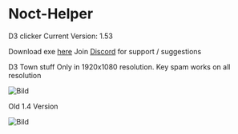 # Noct-Helper
D3 clicker
Current Version: 1.53

Download exe [here](https://github.com/Akayaakuma/Noct-Helper/releases) 
Join [Discord](https://discord.gg/ad4bcJZ) for support / suggestions

D3 Town stuff Only in 1920x1080 resolution. Key spam works on all resolution

![Bild](https://i.imgur.com/8Jl17lF.png)



Old 1.4 Version 

![Bild](https://i.imgur.com/XLlNFik.png)
